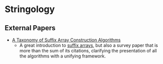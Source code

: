 # Stringology

## External Papers

* [A Taxonomy of Suffix Array Construction Algorithms](http://www.cas.mcmaster.ca/~bill/best/algorithms/07Taxonomy.pdf)
    - A great introduction to
      [suffix arrays](http://en.wikipedia.org/wiki/Suffix_array), but
      also a survey paper that is more than the sum of its citations,
      clarifying the presentation of all the algorithms with a
      unifying framework.
